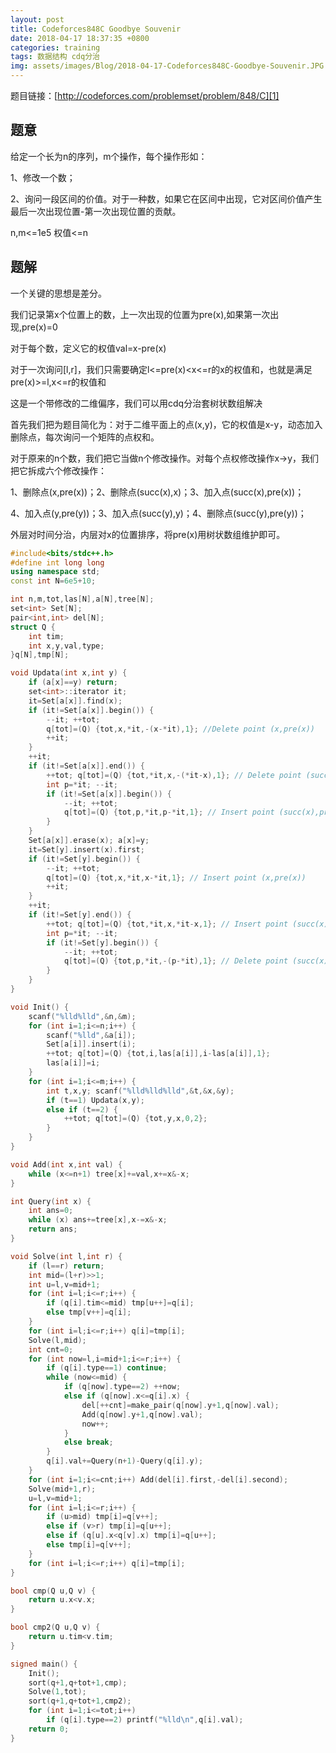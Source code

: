 ```yaml
---
layout: post
title: Codeforces848C Goodbye Souvenir
date: 2018-04-17 18:37:35 +0800
categories: training
tags: 数据结构 cdq分治 
img: assets/images/Blog/2018-04-17-Codeforces848C-Goodbye-Souvenir.JPG
---
```


题目链接：[http://codeforces.com/problemset/problem/848/C][1]

## **题意**

给定一个长为n的序列，m个操作，每个操作形如：

1、修改一个数；

2、询问一段区间的价值。对于一种数，如果它在区间中出现，它对区间价值产生最后一次出现位置-第一次出现位置的贡献。

n,m<=1e5  权值<=n

## **题解**

一个关键的思想是差分。

我们记录第x个位置上的数，上一次出现的位置为pre(x),如果第一次出现,pre(x)=0

对于每个数，定义它的权值val=x-pre(x)

对于一次询问[l,r]，我们只需要确定l<=pre(x)<x<=r的x的权值和，也就是满足pre(x)>=l,x<=r的权值和

这是一个带修改的二维偏序，我们可以用cdq分治套树状数组解决

首先我们把为题目简化为：对于二维平面上的点(x,y)，它的权值是x-y，动态加入删除点，每次询问一个矩阵的点权和。

对于原来的n个数，我们把它当做n个修改操作。对每个点权修改操作x->y，我们把它拆成六个修改操作：

1、删除点(x,pre(x))；2、删除点(succ(x),x)；3、加入点(succ(x),pre(x))；

4、加入点(y,pre(y))；3、加入点(succ(y),y)；4、删除点(succ(y),pre(y))；

外层对时间分治，内层对x的位置排序，将pre(x)用树状数组维护即可。

```cpp
#include<bits/stdc++.h>
#define int long long
using namespace std;
const int N=6e5+10;

int n,m,tot,las[N],a[N],tree[N];
set<int> Set[N];
pair<int,int> del[N];
struct Q {
	int tim;
	int x,y,val,type;
}q[N],tmp[N];

void Updata(int x,int y) {
	if (a[x]==y) return;
	set<int>::iterator it;
	it=Set[a[x]].find(x);
	if (it!=Set[a[x]].begin()) {
		--it; ++tot; 
		q[tot]=(Q) {tot,x,*it,-(x-*it),1}; //Delete point (x,pre(x))
		++it;
	}
	++it;
	if (it!=Set[a[x]].end()) {
		++tot; q[tot]=(Q) {tot,*it,x,-(*it-x),1}; // Delete point (succ(x),x);
		int p=*it; --it;
		if (it!=Set[a[x]].begin()) {
			--it; ++tot;
			q[tot]=(Q) {tot,p,*it,p-*it,1}; // Insert point (succ(x),pre(x))
		}
	}
	Set[a[x]].erase(x); a[x]=y;
	it=Set[y].insert(x).first;
	if (it!=Set[y].begin()) {
		--it; ++tot;
		q[tot]=(Q) {tot,x,*it,x-*it,1}; // Insert point (x,pre(x))
		++it;
	}
	++it;
	if (it!=Set[y].end()) {
		++tot; q[tot]=(Q) {tot,*it,x,*it-x,1}; // Insert point (succ(x),x)
		int p=*it; --it;
		if (it!=Set[y].begin()) {
			--it; ++tot;
			q[tot]=(Q) {tot,p,*it,-(p-*it),1}; // Delete point (succ(x),pre(x))
		}
	}
}

void Init() {
	scanf("%lld%lld",&n,&m);
	for (int i=1;i<=n;i++) {
		scanf("%lld",&a[i]);
		Set[a[i]].insert(i);
		++tot; q[tot]=(Q) {tot,i,las[a[i]],i-las[a[i]],1};
		las[a[i]]=i;
	}
	for (int i=1;i<=m;i++) {
		int t,x,y; scanf("%lld%lld%lld",&t,&x,&y);
		if (t==1) Updata(x,y);
		else if (t==2) {
			++tot; q[tot]=(Q) {tot,y,x,0,2};
		}
	}
}

void Add(int x,int val) {
	while (x<=n+1) tree[x]+=val,x+=x&-x; 
}

int Query(int x) {
	int ans=0;
	while (x) ans+=tree[x],x-=x&-x;
	return ans;
}

void Solve(int l,int r) {
	if (l==r) return;
	int mid=(l+r)>>1;
	int u=l,v=mid+1;
	for (int i=l;i<=r;i++) {
		if (q[i].tim<=mid) tmp[u++]=q[i];
		else tmp[v++]=q[i];
	}
	for (int i=l;i<=r;i++) q[i]=tmp[i];
	Solve(l,mid);
	int cnt=0;
	for (int now=l,i=mid+1;i<=r;i++) {
		if (q[i].type==1) continue;
		while (now<=mid) {
			if (q[now].type==2) ++now;
			else if (q[now].x<=q[i].x) {
				del[++cnt]=make_pair(q[now].y+1,q[now].val);
				Add(q[now].y+1,q[now].val);
				now++;
			}
			else break;
		}
		q[i].val+=Query(n+1)-Query(q[i].y);
	}
	for (int i=1;i<=cnt;i++) Add(del[i].first,-del[i].second);
	Solve(mid+1,r);
	u=l,v=mid+1;
	for (int i=l;i<=r;i++) {
		if (u>mid) tmp[i]=q[v++];
		else if (v>r) tmp[i]=q[u++];
		else if (q[u].x<q[v].x) tmp[i]=q[u++];
		else tmp[i]=q[v++];
	}
	for (int i=l;i<=r;i++) q[i]=tmp[i];
}

bool cmp(Q u,Q v) {
	return u.x<v.x;
}

bool cmp2(Q u,Q v) {
	return u.tim<v.tim;
}

signed main() {
	Init();
	sort(q+1,q+tot+1,cmp);
	Solve(1,tot);
	sort(q+1,q+tot+1,cmp2);
	for (int i=1;i<=tot;i++)
		if (q[i].type==2) printf("%lld\n",q[i].val);
	return 0;
}
```

[1]: http://codeforces.com/problemset/problem/848/C